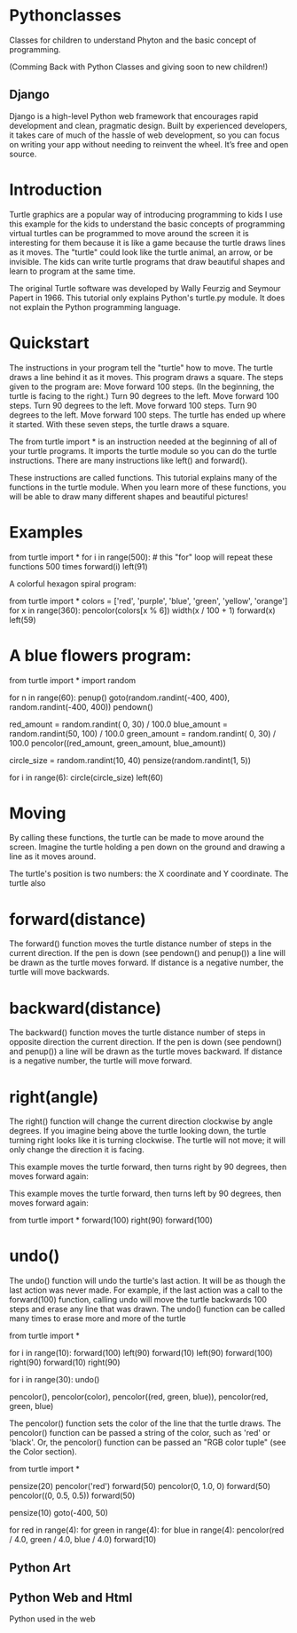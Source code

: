 # Pythonclasses
Classes for children to understand Phyton and the basic concept of programming.

(Comming Back with Python Classes and giving soon to new children!)

## Django

Django is a high-level Python web framework that encourages rapid development and clean, pragmatic design. Built by experienced developers, it takes care of much of the hassle of web development, so you can focus on writing your app without needing to reinvent the wheel. It’s free and open source.

# Introduction 

Turtle graphics are a popular way of introducing programming to kids I use this example for the kids to understand the basic concepts of programming virtual turtles can be programmed to move around the screen it is interesting for them because it is like a game because the turtle draws lines as it moves. The "turtle" could look like the turtle animal, an arrow, or be invisible. The kids can write turtle programs that draw beautiful shapes and learn to program at the same time.

The original Turtle software was developed by Wally Feurzig and Seymour Papert in 1966.
This tutorial only explains Python's turtle.py module. It does not explain the Python programming language.

# Quickstart

The instructions in your program tell the "turtle" how to move. The turtle draws a line behind it as it moves. This program draws a square. The steps given to the program are:
Move forward 100 steps. (In the beginning, the turtle is facing to the right.)
Turn 90 degrees to the left.
Move forward 100 steps.
Turn 90 degrees to the left.
Move forward 100 steps.
Turn 90 degrees to the left.
Move forward 100 steps. 
The turtle has ended up where it started.
With these seven steps, 
the turtle draws a square. 

The from turtle import * 
is an instruction needed at the beginning of all of your turtle programs. 
It imports the turtle module so you can do the turtle instructions.
There are many instructions like left() and forward(). 

These instructions are called functions. 
This tutorial explains many of the functions in the turtle module.
When you learn more of these functions, 
you will be able to draw many different shapes and beautiful pictures!

# Examples

from turtle import *
for i in range(500): # this "for" loop will repeat these functions 500 times
    forward(i)
    left(91)
    
   A colorful hexagon spiral program:
    
  from turtle import *
colors = ['red', 'purple', 'blue', 'green', 'yellow', 'orange']
for x in range(360):
    pencolor(colors[x % 6])
    width(x / 100 + 1)
    forward(x)
    left(59)
    
  # A blue flowers program:
 
from turtle import *
import random

for n in range(60):
    penup()
    goto(random.randint(-400, 400), random.randint(-400, 400))
    pendown()

   red_amount   = random.randint( 0,  30) / 100.0
   blue_amount  = random.randint(50, 100) / 100.0
   green_amount = random.randint( 0,  30) / 100.0
   pencolor((red_amount, green_amount, blue_amount))

   circle_size = random.randint(10, 40)
   pensize(random.randint(1, 5))

   for i in range(6):
       circle(circle_size)
       left(60)
	   
# Moving

By calling these functions, the turtle can be made to move around the screen. Imagine the turtle holding a pen down on the ground and drawing a line as it moves around.

The turtle's position is two numbers: the X coordinate and Y coordinate. The turtle also

# forward(distance)

The forward() function moves the turtle distance number of steps in the current direction. If the pen is down (see pendown() and penup()) a line will be drawn as the turtle moves forward. If distance is a negative number, the turtle will move backwards.

# backward(distance)

The backward() function moves the turtle distance number of steps in opposite direction the current direction. If the pen is down (see pendown() and penup()) a line will be drawn as the turtle moves backward. If distance is a negative number, the turtle will move forward.

# right(angle)

The right() function will change the current direction clockwise by angle degrees. If you imagine being above the turtle looking down, the turtle turning right looks like it is turning clockwise. The turtle will not move; it will only change the direction it is facing.

This example moves the turtle forward, then turns right by 90 degrees, then moves forward again:

This example moves the turtle forward, then turns left by 90 degrees, then moves forward again:

from turtle import *
forward(100)
right(90)
forward(100)

# undo()

The undo() function will undo the turtle's last action. It will be as though the last action was never made. For example, if the last action was a call to the forward(100) function, calling undo will move the turtle backwards 100 steps and erase any line that was drawn. The undo() function can be called many times to erase more and more of the turtle

from turtle import *

for i in range(10):
    forward(100)
    left(90)
    forward(10)
    left(90)
    forward(100)
    right(90)
    forward(10)
    right(90)

for i in range(30):
    undo()
	
	
 pencolor(), pencolor(color), pencolor((red, green, blue)), pencolor(red, green, blue)

The pencolor() function sets the color of the line that the turtle draws. The pencolor() function can be passed a string of the color, such as 'red' or 'black'. Or, the pencolor() function can be passed an "RGB color tuple" (see the Color section).

from turtle import *

pensize(20)
pencolor('red')
forward(50)
pencolor(0, 1.0, 0)
forward(50)
pencolor((0, 0.5, 0.5))
forward(50)

pensize(10)
goto(-400, 50)

for red in range(4):
    for green in range(4):
        for blue in range(4):
            pencolor(red / 4.0, green / 4.0, blue / 4.0)
            forward(10)
	    
## Python Art	 

## Python Web and Html 

Python used in the web 
